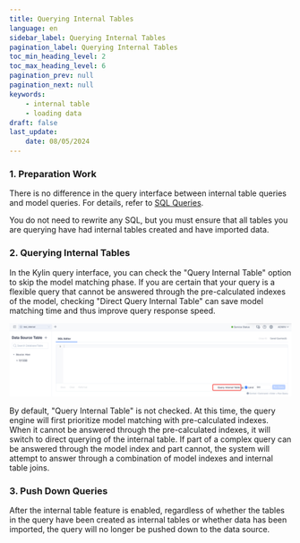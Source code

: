 ```yaml
---
title: Querying Internal Tables
language: en
sidebar_label: Querying Internal Tables
pagination_label: Querying Internal Tables
toc_min_heading_level: 2
toc_max_heading_level: 6
pagination_prev: null
pagination_next: null
keywords:
    - internal table
    - loading data
draft: false
last_update:
    date: 08/05/2024
---
```


### 1. Preparation Work

   There is no difference in the query interface between internal table queries and model queries. For details, refer to [SQL Queries](../query/insight).

   You do not need to rewrite any SQL, but you must ensure that all tables you are querying have had internal tables created and have imported data.

### 2. Querying Internal Tables

   In the Kylin query interface, you can check the "Query Internal Table" option to skip the model matching phase. If you are certain that your query is a flexible query that cannot be answered through the pre-calculated indexes of the model, checking "Direct Query Internal Table" can save model matching time and thus improve query response speed.

   ![](./images/query-directly.png)

   By default, "Query Internal Table" is not checked. At this time, the query engine will first prioritize model matching with pre-calculated indexes. When it cannot be answered through the pre-calculated indexes, it will switch to direct querying of the internal table.
   If part of a complex query can be answered through the model index and part cannot, the system will attempt to answer through a combination of model indexes and internal table joins.

### 3. Push Down Queries

   After the internal table feature is enabled, regardless of whether the tables in the query have been created as internal tables or whether data has been imported, the query will no longer be pushed down to the data source.
